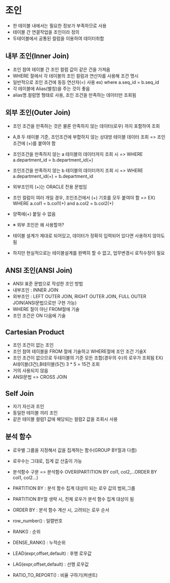  # 조인
 - 한 테이블 내에서는 필요한 정보가 부족하므로 사용
 - 테이블 간 연결작업을 조인이라 정의
 - 두테이블에서 공통된 컬럼을 이용하여 데이터취합
 
 ## 내부 조인(Inner Join)
 - 조인 참여 테이블 간 조인 컬럼 값이 같은 건을 가져옴
 - WHERE 절에서 각 테이블의 조인 컬럼과 연산자를 사용해 조건 명시
 - 일반적으로 조인 조건에 동등 연산자(=) 사용 ex) where a.seq_id = b.seq_id
 - 각 테이블에 Alias(별칭)을 주는 것이 좋음
 - alias명.컬럼명 형태로 사용, 조인 조건을 만족하는 데이터만 조회됨
 
 ## 외부 조인(Outer Join)
 - 조인 조건을 만족하는 것은 물론 만족하지 않는 데이터(로우) 까지 포함하여 조회
 - A,B 두 테이블 기준, 조인조건에 부합하지 않는 상대방 테이블 데이터 조회
 => 조인 조건에 (+)를 붙여야 함
 - 조인조건을 만족하지 않는 a 테이블의 데이터까지 조회 시 
 => WHERE a.department_id = b.department_id(+)
 - 조인조건을 만족하지 않는 b 테이블의 데이터까지 조회 시 
 => WHERE a.department_id(+) = b.department_id
 - 외부조인의 (+)는 ORACLE 전용 문법임
 - 조인 컬럼이 여러 개일 경우, 조인조건에서 (+) 기호를 모두 붙여야 함 => EX) WHERE a.col1 = b.col1(+) and a.col2 = b.col2(+)
 - 양쪽에(+) 붙일 수 없음
 
 - ※ 외부 조인은 왜 사용할까?
 - 테이블 설계가 제대로 되어있고, 데이터가 정확히 입력되어 있다면 사용하지 않아도됨
 - 하지만 현실적으로는 테이블설계를 완벽히 할 수 없고, 업무변경시 로직수정이 필요
 
 ## ANSI 조인(ANSI Join)
 - ANSI 표준 문법으로 작성한 조인 방법
 - 내부조인 : INNER JOIN
 - 외부조인 : LEFT OUTER JOIN, RIGHT OUTER JOIN, FULL OUTER JOIN(ANSI문법으로만 구현 가능)
 - WHERE 절이 아닌 FROM절에 기술
 - 조인 조건은 ON 다음에 기술
 
 ## Cartesian Product
 - 조인 조건이 없는 조인
 - 조인 참여 테이블을 FROM 절에 기술하고 WHERE절에 조인 조건 기술X
 - 조인 조건이 없으므로 두테이블의 기준 모든 조합(경우의 수)의 로우가 조회됨 EX) A테이블(3건),B테이블(5건) 3 * 5 = 15건 조회
 - 거의 사용되지 않음
 - ANSI문법 => CROSS JOIN

## Self Join
- 자기 자신과 조인
- 동일한 테이블 끼리 조인
- 같은 테이블 컬럼1 값에 해당되는 컬럼2 값을 조회시 사용

## 분석 함수
- 로우별 그룹을 지정해서 값을 집계하는 함수(GROUP BY절과 다름)
- 로우수는 그대로, 집계 값 산출이 가능
- 분석함수 구문 => 분석함수 OVER(PARTITION BY col1, col2,...ORDER BY col1, col2...)
- PARTITION BY : 분석 함수 집계 대상이 되는 로우 값의 범위,그룹
- PARTITION BY절 생략 시, 전체 로우가 분석 함수 집계 대상이 됨
- ORDER BY : 분석 함수 계산 시, 고려되는 로우 순서

- row_number() : 일렬번호
- RANK() : 순위
- DENSE_RANK() : 누적순위
- LEAD(expr,offset,default) : 후행 로우값
- LAG(expr,offset,default) : 선행 로우값
- RATIO_TO_REPORT() : 비율 구하기(퍼센트)
